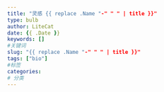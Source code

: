 ```yaml
---
title: "灵感 {{ replace .Name "-" " " | title }}"
type: bulb
author: LiteCat
date: {{ .Date }}
keywords: []
#关键词
slug: "{{ replace .Name "-" " " | title }}"
tags: ["bio"]
#标签
categories: 
# 分类
---
```


